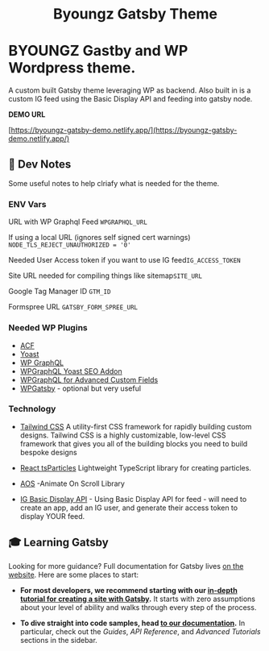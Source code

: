 <h1 align="center">
  Byoungz Gatsby Theme
</h1>

# BYOUNGZ Gastby and WP Wordpress theme.

A custom built Gatsby theme leveraging WP as backend. Also built in is a custom IG feed using the Basic Display API and feeding into gatsby node. 

**DEMO URL**

[https://byoungz-gatsby-demo.netlify.app/](https://byoungz-gatsby-demo.netlify.app/)


## 🔨 Dev Notes

Some useful notes to help clriafy what is needed for the theme.

### ENV Vars

URL with WP Graphql Feed `WPGRAPHQL_URL`

If using a local URL (ignores self signed cert warnings) `NODE_TLS_REJECT_UNAUTHORIZED = '0'`

Needed User Access token if you want to use IG feed`IG_ACCESS_TOKEN`

Site URL needed for compiling things like sitemap`SITE_URL`

Google Tag Manager ID `GTM_ID`

Formspree URL `GATSBY_FORM_SPREE_URL`

### Needed WP Plugins

- [ACF](https://www.advancedcustomfields.com/)
- [Yoast](https://yoast.com/wordpress/plugins/seo/)
- [WP GraphQL](https://www.wpgraphql.com/)
- [WPGraphQL Yoast SEO Addon](https://wordpress.org/plugins/add-wpgraphql-seo/)
- [WPGraphQL for Advanced Custom Fields](https://www.wpgraphql.com/acf/)
- [WPGatsby](https://wordpress.org/plugins/wp-gatsby/) - optional but very useful


### Technology

- [Tailwind CSS](https://tailwindcss.com/) A utility-first CSS framework for rapidly building custom designs. Tailwind CSS is a highly customizable, low-level CSS framework that gives you all of the building blocks you need to build bespoke designs

- [React tsParticles](https://www.npmjs.com/package/react-tsparticles) Lightweight TypeScript library for creating particles. 

- [AOS](http://michalsnik.github.io/aos/) -Animate On Scroll Library

- [IG Basic Display API](https://developers.facebook.com/docs/instagram-basic-display-api/) - Using Basic Display API for feed - will need to create an app, add an IG user, and generate their access token to display YOUR feed.

## 🎓 Learning Gatsby

Looking for more guidance? Full documentation for Gatsby lives [on the website](https://www.gatsbyjs.com/). Here are some places to start:

- **For most developers, we recommend starting with our [in-depth tutorial for creating a site with Gatsby](https://www.gatsbyjs.com/tutorial/).** It starts with zero assumptions about your level of ability and walks through every step of the process.

- **To dive straight into code samples, head [to our documentation](https://www.gatsbyjs.com/docs/).** In particular, check out the _Guides_, _API Reference_, and _Advanced Tutorials_ sections in the sidebar.